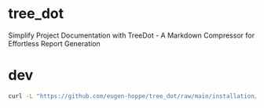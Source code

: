 # tree_dot
Simplify Project Documentation with TreeDot - A Markdown Compressor for Effortless Report Generation


# dev

```bash
curl -L "https://github.com/eugen-hoppe/tree_dot/raw/main/installation/v3_10_01.zip" -o "trdt.zip" && unzip "trdt.zip" && rm "trdt.zip"
```
